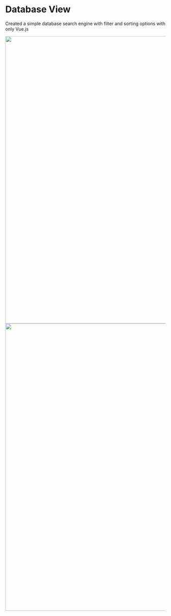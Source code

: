 # Database View

Created a simple database search engine with filter and sorting options with only Vue.js

<img src="https://github.com/amirhnajafiz/Vue-Base/blob/master/04.%20Udemy%20Course/10.%20Database%20Project/assets/demo1.png" width=900 />
<img src="https://github.com/amirhnajafiz/Vue-Base/blob/master/04.%20Udemy%20Course/10.%20Database%20Project/assets/demo2.png" width=900 />
